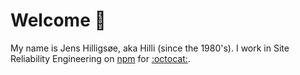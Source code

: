 # Welcome :wave:

My name is Jens Hilligsøe, aka Hilli (since the 1980's). I work in Site Reliability Engineering on [npm](https://www.npmjs.com/) for [:octocat:](https://github.com/).

